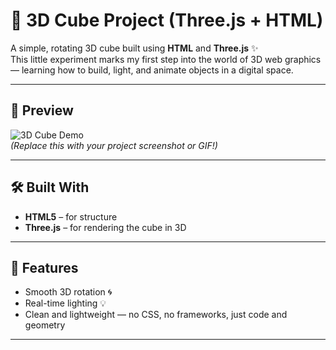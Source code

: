 # 🧊 3D Cube Project (Three.js + HTML)

A simple, rotating 3D cube built using **HTML** and **Three.js** ✨  
This little experiment marks my first step into the world of 3D web graphics — learning how to build, light, and animate objects in a digital space.  

---

## 🌈 Preview
![3D Cube Demo](https://your-screenshot-or-gif-link.com)  
*(Replace this with your project screenshot or GIF!)*  

---

## 🛠️ Built With
- **HTML5** – for structure  
- **Three.js** – for rendering the cube in 3D  

---

## 🚀 Features
- Smooth 3D rotation 🌀  
- Real-time lighting 💡  
- Clean and lightweight — no CSS, no frameworks, just code and geometry  

---
